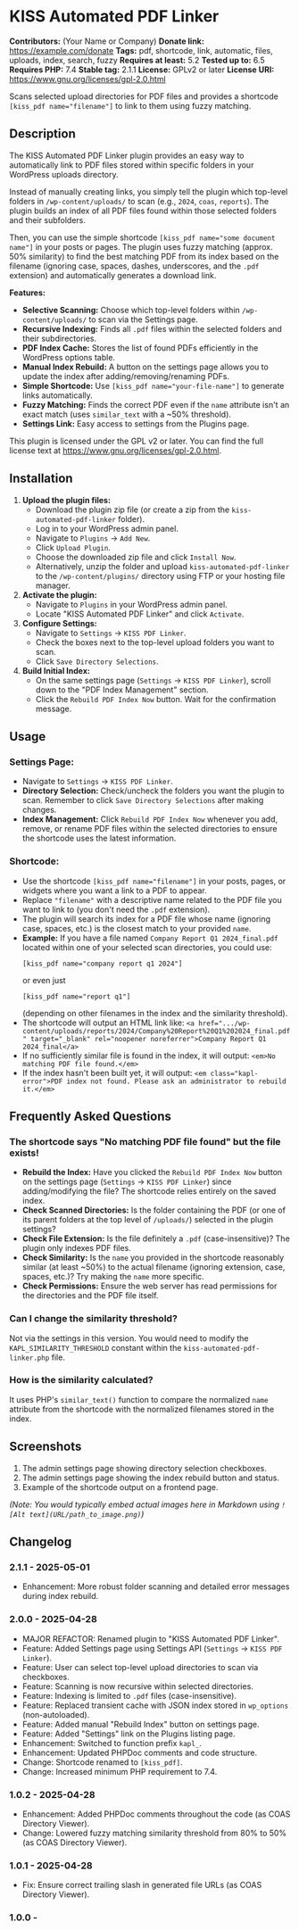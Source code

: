 # KISS Automated PDF Linker

**Contributors:** (Your Name or Company)
**Donate link:** <https://example.com/donate>
**Tags:** pdf, shortcode, link, automatic, files, uploads, index, search, fuzzy
**Requires at least:** 5.2
**Tested up to:** 6.5
**Requires PHP:** 7.4
**Stable tag:** 2.1.1
**License:** GPLv2 or later
**License URI:** <https://www.gnu.org/licenses/gpl-2.0.html>

Scans selected upload directories for PDF files and provides a shortcode `[kiss_pdf name="filename"]` to link to them using fuzzy matching.

## Description

The KISS Automated PDF Linker plugin provides an easy way to automatically link to PDF files stored within specific folders in your WordPress uploads directory.

Instead of manually creating links, you simply tell the plugin which top-level folders in `/wp-content/uploads/` to scan (e.g., `2024`, `coas`, `reports`). The plugin builds an index of all PDF files found within those selected folders and their subfolders.

Then, you can use the simple shortcode `[kiss_pdf name="some document name"]` in your posts or pages. The plugin uses fuzzy matching (approx. 50% similarity) to find the best matching PDF from its index based on the filename (ignoring case, spaces, dashes, underscores, and the `.pdf` extension) and automatically generates a download link.

**Features:**

* **Selective Scanning:** Choose which top-level folders within `/wp-content/uploads/` to scan via the Settings page.
* **Recursive Indexing:** Finds all `.pdf` files within the selected folders and their subdirectories.
* **PDF Index Cache:** Stores the list of found PDFs efficiently in the WordPress options table.
* **Manual Index Rebuild:** A button on the settings page allows you to update the index after adding/removing/renaming PDFs.
* **Simple Shortcode:** Use `[kiss_pdf name="your-file-name"]` to generate links automatically.
* **Fuzzy Matching:** Finds the correct PDF even if the `name` attribute isn't an exact match (uses `similar_text` with a ~50% threshold).
* **Settings Link:** Easy access to settings from the Plugins page.

This plugin is licensed under the GPL v2 or later. You can find the full license text at <https://www.gnu.org/licenses/gpl-2.0.html>.

## Installation

1.  **Upload the plugin files:**
    * Download the plugin zip file (or create a zip from the `kiss-automated-pdf-linker` folder).
    * Log in to your WordPress admin panel.
    * Navigate to `Plugins` -> `Add New`.
    * Click `Upload Plugin`.
    * Choose the downloaded zip file and click `Install Now`.
    * Alternatively, unzip the folder and upload `kiss-automated-pdf-linker` to the `/wp-content/plugins/` directory using FTP or your hosting file manager.
2.  **Activate the plugin:**
    * Navigate to `Plugins` in your WordPress admin panel.
    * Locate "KISS Automated PDF Linker" and click `Activate`.
3.  **Configure Settings:**
    * Navigate to `Settings` -> `KISS PDF Linker`.
    * Check the boxes next to the top-level upload folders you want to scan.
    * Click `Save Directory Selections`.
4.  **Build Initial Index:**
    * On the same settings page (`Settings` -> `KISS PDF Linker`), scroll down to the "PDF Index Management" section.
    * Click the `Rebuild PDF Index Now` button. Wait for the confirmation message.

## Usage

### Settings Page:

* Navigate to `Settings` -> `KISS PDF Linker`.
* **Directory Selection:** Check/uncheck the folders you want the plugin to scan. Remember to click `Save Directory Selections` after making changes.
* **Index Management:** Click `Rebuild PDF Index Now` whenever you add, remove, or rename PDF files within the selected directories to ensure the shortcode uses the latest information.

### Shortcode:

* Use the shortcode `[kiss_pdf name="filename"]` in your posts, pages, or widgets where you want a link to a PDF to appear.
* Replace `"filename"` with a descriptive name related to the PDF file you want to link to (you don't need the `.pdf` extension).
* The plugin will search its index for a PDF file whose name (ignoring case, spaces, etc.) is the closest match to your provided `name`.
* **Example:** If you have a file named `Company Report Q1 2024_final.pdf` located within one of your selected scan directories, you could use:
    ```
    [kiss_pdf name="company report q1 2024"]
    ```
    or even just
    ```
    [kiss_pdf name="report q1"]
    ```
    (depending on other filenames in the index and the similarity threshold).
* The shortcode will output an HTML link like:
    `<a href=".../wp-content/uploads/reports/2024/Company%20Report%20Q1%202024_final.pdf" target="_blank" rel="noopener noreferrer">Company Report Q1 2024_final</a>`
* If no sufficiently similar file is found in the index, it will output:
    `<em>No matching PDF file found.</em>`
* If the index hasn't been built yet, it will output:
    `<em class="kapl-error">PDF index not found. Please ask an administrator to rebuild it.</em>`

## Frequently Asked Questions

### The shortcode says "No matching PDF file found" but the file exists!

* **Rebuild the Index:** Have you clicked the `Rebuild PDF Index Now` button on the settings page (`Settings` -> `KISS PDF Linker`) since adding/modifying the file? The shortcode relies entirely on the saved index.
* **Check Scanned Directories:** Is the folder containing the PDF (or one of its parent folders at the top level of `/uploads/`) selected in the plugin settings?
* **Check File Extension:** Is the file definitely a `.pdf` (case-insensitive)? The plugin only indexes PDF files.
* **Check Similarity:** Is the `name` you provided in the shortcode reasonably similar (at least ~50%) to the actual filename (ignoring extension, case, spaces, etc.)? Try making the `name` more specific.
* **Check Permissions:** Ensure the web server has read permissions for the directories and the PDF file itself.

### Can I change the similarity threshold?

Not via the settings in this version. You would need to modify the `KAPL_SIMILARITY_THRESHOLD` constant within the `kiss-automated-pdf-linker.php` file.

### How is the similarity calculated?

It uses PHP's `similar_text()` function to compare the normalized `name` attribute from the shortcode with the normalized filenames stored in the index.

## Screenshots

1.  The admin settings page showing directory selection checkboxes.
2.  The admin settings page showing the index rebuild button and status.
3.  Example of the shortcode output on a frontend page.

*(Note: You would typically embed actual images here in Markdown using `![Alt text](URL/path_to_image.png)`)*

## Changelog

### 2.1.1 - 2025-05-01

* Enhancement: More robust folder scanning and detailed error messages during index rebuild.
### 2.0.0 - 2025-04-28

* MAJOR REFACTOR: Renamed plugin to "KISS Automated PDF Linker".
* Feature: Added Settings page using Settings API (`Settings` -> `KISS PDF Linker`).
* Feature: User can select top-level upload directories to scan via checkboxes.
* Feature: Scanning is now recursive within selected directories.
* Feature: Indexing is limited to `.pdf` files (case-insensitive).
* Feature: Replaced transient cache with JSON index stored in `wp_options` (non-autoloaded).
* Feature: Added manual "Rebuild Index" button on settings page.
* Feature: Added "Settings" link on the Plugins listing page.
* Enhancement: Switched to function prefix `kapl_`.
* Enhancement: Updated PHPDoc comments and code structure.
* Change: Shortcode renamed to `[kiss_pdf]`.
* Change: Increased minimum PHP requirement to 7.4.

### 1.0.2 - 2025-04-28

* Enhancement: Added PHPDoc comments throughout the code (as COAS Directory Viewer).
* Change: Lowered fuzzy matching similarity threshold from 80% to 50% (as COAS Directory Viewer).

### 1.0.1 - 2025-04-28

* Fix: Ensure correct trailing slash in generated file URLs (as COAS Directory Viewer).

### 1.0.0 -
